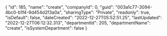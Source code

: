 {
  "id": 185,
  "name": "create",
  "companyId": 0,
  "guid": "003a1c77-3094-4bc0-b1f4-9d454d2f3a0a",
  "sharingType": "Private",
  "readonly": true,
  "isDefault": false,
  "dateCreated": "2022-12-27T05:52:51.25",
  "lastUpdated": "2022-12-27T06:12:32.313",
  "departmentId": 205,
  "departmentName": "create",
  "isSystemDepartment": false
}